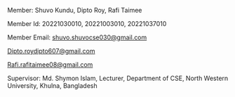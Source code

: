 Member: Shuvo Kundu, Dipto Roy, Rafi Taimee

Member Id: 20221030010, 20221003010, 20221037010

Member Email: shuvo.shuvocse030@gmail.com

Dipto.roydipto607@gmail.com

Rafi.rafitaimee08@gmail.com

Supervisor: Md. Shymon Islam, Lecturer, Department of CSE, North Western University, Khulna, Bangladesh
